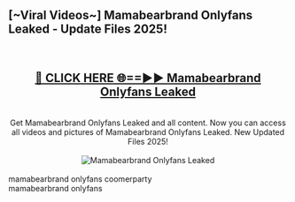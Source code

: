 <h2>[~Viral Videos~] Mamabearbrand Onlyfans Leaked - Update Files 2025!</h2>
<br>
<div align="center">
<h2><a href="https://betterlinks.top/A2PfLJ" rel="nofollow">🔴 CLICK HERE 🌐==►► Mamabearbrand Onlyfans Leaked</a></h2>
<br>
Get Mamabearbrand Onlyfans Leaked and all content. Now you can access all videos and pictures of Mamabearbrand Onlyfans Leaked. New Updated Files 2025!
<br>
<br>
<a href="https://betterlinks.top/A2PfLJ" rel="nofollow" data-target="animated-image.originalLink"><img src="https://i.ibb.co.com/WyWwxjT/player-gif2.gif" alt="Mamabearbrand Onlyfans Leaked" style="max-width: 100%; display: inline-block;" data-target="animated-image.originalImage"></a>
</div>
<br>
mamabearbrand onlyfans coomerparty<br>
mamabearbrand onlyfans